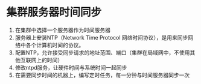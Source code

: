 # 集群服务器时间同步

1. 在集群中选择一个服务器作为时间服务器
2. 服务器上安装NTP（Network Time Protocol 网络时间协议），是用来同步网络中各个计算机时间的协议。
3. 配置NTP，允许接受同步请求的地址范围、端口（集群在局域网中，不使用其他互联网上的时间）
4. 修改ntpd服务，让硬件时间与系统时间一起同步
5. 在需要同步时间的机器上，编写定时任务，每一分钟与时间服务器同步一次

